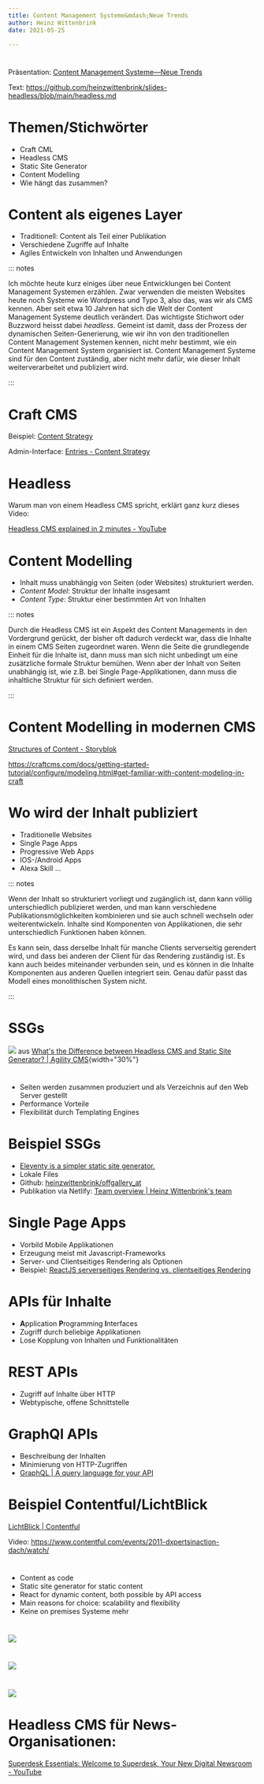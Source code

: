 ```yaml
---
title: Content Management Systeme&mdash;Neue Trends
author: Heinz Wittenbrink
date: 2021-05-25

---
```


#

Präsentation: [Content Management Systeme—Neue Trends](https://heinzwittenbrink.github.io/slides-headless/#/title-slide "Content Management Systeme—Neue Trends")

Text: <https://github.com/heinzwittenbrink/slides-headless/blob/main/headless.md>


# Themen/Stichwörter

- Craft CML
- Headless CMS
- Static Site Generator
- Content Modelling
- Wie hängt das zusammen?

# Content als eigenes Layer

- Traditionell: Content als Teil einer Publikation
- Verschiedene Zugriffe auf Inhalte
- Agiles Entwickeln von Inhalten und Anwendungen


::: notes

Ich möchte heute kurz einiges über neue Entwicklungen bei Content Management Systemen erzählen. Zwar verwenden die meisten Websites heute noch Systeme wie Wordpress und Typo 3, also das, was wir als CMS kennen. Aber seit etwa 10 Jahren hat sich die Welt der Content Management Systeme deutlich verändert. Das wichtigste Stichwort oder Buzzword heisst dabei *headless*. Gemeint ist damit, dass der Prozess der dynamischen Seiten-Generierung, wie wir ihn von den traditionellen Content Management Systemen kennen, nicht mehr bestimmt, wie ein Content Management System organisiert ist. Content Management Systeme sind für den Content zuständig, aber nicht mehr dafür, wie dieser Inhalt weiterverarbeitet und publiziert wird.

:::


# Craft CMS

Beispiel: [Content Strategy](https://oer.putyourlightson.dev/ "Content Strategy EN")


Admin-Interface: [Entries - Content Strategy](https://oer.putyourlightson.dev/admin/entries/lectureReports "Entries - Content Strategy")

# Headless

Warum man von einem Headless CMS spricht, erklärt ganz kurz dieses Video:

[Headless CMS explained in 2 minutes - YouTube](https://www.youtube.com/watch?v=-Uor3I0n_vQ)


# Content Modelling

- Inhalt muss unabhängig von Seiten (oder Websites) strukturiert werden.
- *Content Model*: Struktur der Inhalte insgesamt
- *Content Type*: Struktur einer bestimmten Art von Inhalten

::: notes

Durch die Headless CMS ist ein Aspekt des Content Managements in den Vordergrund gerückt, der bisher oft dadurch verdeckt war, dass die Inhalte in einem CMS Seiten zugeordnet waren. Wenn die Seite die grundlegende Einheit für die Inhalte ist, dann muss man sich nicht unbedingt um eine zusätzliche formale Struktur bemühen. Wenn aber der Inhalt von Seiten unabhängig ist, wie z.B. bei Single Page-Applikationen, dann muss die inhaltliche Struktur für sich definiert werden.

:::

# Content Modelling in modernen CMS

[Structures of Content \- Storyblok](https://www.storyblok.com/docs/guide/essentials/content-structures)

<https://craftcms.com/docs/getting-started-tutorial/configure/modeling.html#get-familiar-with-content-modeling-in-craft>


# Wo wird der Inhalt publiziert

- Traditionelle Websites
- Single Page Apps
- Progressive Web Apps
- IOS-/Android Apps
- Alexa Skill ...

::: notes

Wenn der Inhalt so strukturiert vorliegt und zugänglich ist, dann kann völlig unterschiedlich publizieret werden, und man kann verschiedene Publikationsmöglichkeiten kombinieren und sie auch schnell wechseln oder weiterentwickeln. Inhalte sind Komponenten von Applikationen, die sehr unterschiedlich Funktionen haben können.

Es kann sein, dass derselbe Inhalt für manche Clients serverseitig gerendert wird, und dass bei anderen der Client für das Rendering zuständig ist. Es kann auch beides miteinander verbunden sein, und es können in die Inhalte Komponenten aus anderen Quellen integriert sein. Genau dafür passt das Modell eines monolithischen System nicht.

:::


# SSGs

![](https://static.agilitycms.com/cms-vs-ssg-y.png) aus [What's the Difference between Headless CMS and Static Site Generator? \| Agility CMS](https://agilitycms.com/resources/posts/what-s-the-difference-between-headless-cms-and-static-site-generator){width="30%"}

#

- Seiten werden zusammen produziert und als Verzeichnis auf den Web Server gestellt
- Performance Vorteile
- Flexibilität durch Templating Engines

# Beispiel SSGs

- [Eleventy is a simpler static site generator.](https://www.11ty.dev/ "Eleventy is a simpler static site generator.")
- Lokale Files
- Github: [heinzwittenbrink/offgallery_at](https://github.com/heinzwittenbrink/offgallery_at "heinzwittenbrink/offgallery_at: For the development of the website of the offgallery graz - and for learning eleventy and related stuff")
- Publikation via Netlify: [Team overview | Heinz Wittenbrink's team](https://app.netlify.com/teams/heinzwittenbrink/overview "Team overview | Heinz Wittenbrink's team")



# Single Page Apps

- Vorbild Mobile Applikationen
- Erzeugung meist mit Javascript-Frameworks
- Server- und Clientseitiges Rendering als Optionen
- Beispiel: [ReactJS serverseitiges Rendering vs. clientseitiges Rendering](https://qastack.com.de/programming/27290354/reactjs-server-side-rendering-vs-client-side-rendering "ReactJS serverseitiges Rendering vs. clientseitiges Rendering")

# APIs für Inhalte

- **A**pplication **P**rogramming **I**nterfaces
- Zugriff durch beliebige Applikationen
- Lose Kopplung von Inhalten und Funktionalitäten

# REST APIs

- Zugriff auf Inhalte über HTTP
- Webtypische, offene Schnittstelle

# GraphQl APIs

- Beschreibung der Inhalten
- Minimierung von HTTP-Zugriffen
- [GraphQL | A query language for your API](https://graphql.org/ "GraphQL | A query language for your API")



# Beispiel Contentful/LichtBlick

[LichtBlick | Contentful](https://www.contentful.com/case-studies/lichtblick/ "LichtBlick | Contentful")

Video: <https://www.contentful.com/events/2011-dxpertsinaction-dach/watch/>

#

- Content as code
- Static site generator for static content
- React for dynamic content, both possible by API access
- Main reasons for choice: scalability and flexibility
- Keine on premises Systeme mehr

#

![](pics/lichtblick-architecture.png)

#

![](pics/lichtblick-agile.png)


#

![](pics/lichtblick-performance.png)


#  Headless CMS für News-Organisationen:

[Superdesk Essentials: Welcome to Superdesk, Your New Digital Newsroom - YouTube](https://www.youtube.com/watch?v=MQ09P2Fz4Io "(279) Superdesk Essentials: Welcome to Superdesk, Your New Digital Newsroom - YouTube")
